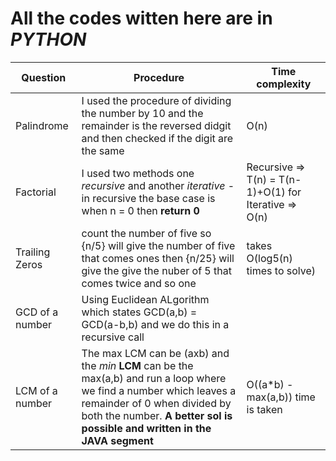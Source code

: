 # All the codes witten here are in **_PYTHON_**

| Question | Procedure | Time complexity |
|-----|-----|----|
| Palindrome | I used the procedure of dividing the number by 10 and the remainder is the reversed didgit and then checked if the digit are the same|O(n)
| Factorial | I used two methods one _recursive_ and another _iterative_ - in recursive the base case is when n = 0 then **return 0** | Recursive => T(n) = T(n-1)+O(1) for Iterative => O(n)|
| Trailing Zeros | count the number of five so {n/5} will give the number of five that comes ones then {n/25} will give the give the nuber of 5 that comes twice and so one| takes O(log5(n) times to solve) |
| GCD of a number | Using Euclidean ALgorithm which states GCD(a,b) = GCD(a-b,b) and we do this in a recursive call|
| LCM of a number | The max LCM can be (axb) and the _min_ **LCM** can be the max(a,b) and run a loop where we find a number which leaves a remainder of 0 when divided by both the number. **A better sol is possible and written in the JAVA segment**  | O((a*b) - max(a,b)) time is taken|